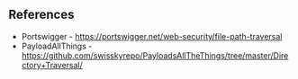 ## References 

* Portswigger - https://portswigger.net/web-security/file-path-traversal
* PayloadAllThings - https://github.com/swisskyrepo/PayloadsAllTheThings/tree/master/Directory+Traversal/
